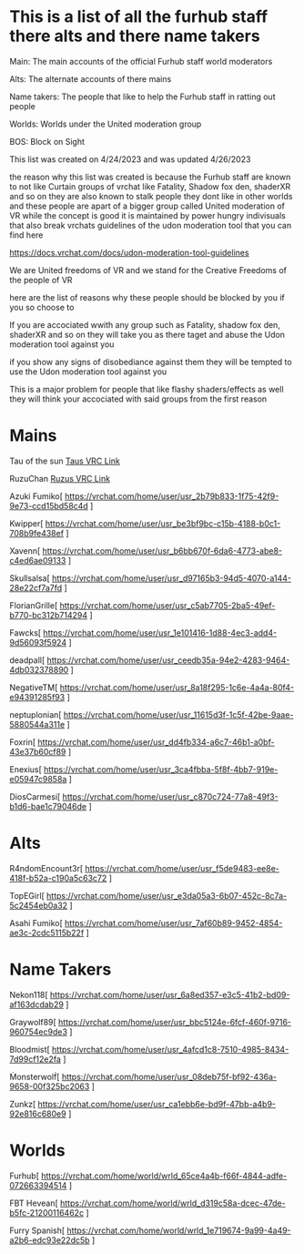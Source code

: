 # This is a list of all the furhub staff there alts and there name takers

Main: The main accounts of the official Furhub staff world moderators 

Alts: The alternate accounts of there mains

Name takers: The people that like to help the Furhub staff in ratting out people

Worlds: Worlds under the United moderation group

BOS: Block on Sight


This list was created on 4/24/2023 and was updated 4/26/2023


the reason why this list was created is because the Furhub staff are known to not like Curtain groups of vrchat like Fatality, Shadow fox den, shaderXR and so on they are also known to stalk people they dont like in other worlds and these people are apart of a bigger group called United moderation of VR while the concept is good it is maintained by power hungry indivisuals that also break vrchats guidelines of the udon moderation tool that you can find here

https://docs.vrchat.com/docs/udon-moderation-tool-guidelines

We are United freedoms of VR and we stand for the Creative Freedoms of the people of VR 

here are the list of reasons why these people should be blocked by you if you so choose to

If you are accociated wwith any group such as Fatality, shadow fox den, shaderXR and so on they will take you as there taget and abuse the Udon moderation tool against you

if you show any signs of disobediance against them they will be tempted to use the Udon moderation tool against you

This is a major problem for people that like flashy shaders/effects as well they will think your accociated with said groups from the first reason



# Mains

Tau of the sun
[Taus VRC Link](https://vrchat.com/home/user/usr_0190245f-222a-4580-8ada-57ecc16b3f41)

RuzuChan
[Ruzus VRC Link](https://vrchat.com/home/user/usr_086f84cf-beba-4927-b7ba-d7e78f21524c)

Azuki Fumiko[
https://vrchat.com/home/user/usr_2b79b833-1f75-42f9-9e73-ccd15bd58c4d
]

Kwipper[
https://vrchat.com/home/user/usr_be3bf9bc-c15b-4188-b0c1-708b9fe438ef
]

Xavenn[
https://vrchat.com/home/user/usr_b6bb670f-6da6-4773-abe8-c4ed6ae09133
]

Skullsalsa[
https://vrchat.com/home/user/usr_d97165b3-94d5-4070-a144-28e22cf7a7fd
]

FlorianGrille[
https://vrchat.com/home/user/usr_c5ab7705-2ba5-49ef-b770-bc312b714294
]

Fawcks[
https://vrchat.com/home/user/usr_1e101416-1d88-4ec3-add4-9d56093f5924
]

deadpall[
https://vrchat.com/home/user/usr_ceedb35a-94e2-4283-9464-4db032378890
]

NegativeTM[
https://vrchat.com/home/user/usr_8a18f295-1c6e-4a4a-80f4-e94391285f93
]

neptuplonian[
https://vrchat.com/home/user/usr_11615d3f-1c5f-42be-9aae-5880544a311e
]

Foxrin[
https://vrchat.com/home/user/usr_dd4fb334-a6c7-46b1-a0bf-43e37b60cf89
]

Enexius[
https://vrchat.com/home/user/usr_3ca4fbba-5f8f-4bb7-919e-e05947c9858a
]

DiosCarmesi[
https://vrchat.com/home/user/usr_c870c724-77a8-49f3-b1d6-bae1c79046de
]


# Alts

R4ndomEncount3r[
https://vrchat.com/home/user/usr_f5de9483-ee8e-418f-b52a-c190a5c63c72
]

TopEGirl[
https://vrchat.com/home/user/usr_e3da05a3-6b07-452c-8c7a-5c2454eb0a32
]

Asahi Fumiko[
https://vrchat.com/home/user/usr_7af60b89-9452-4854-ae3c-2cdc5115b22f
]



# Name Takers

Nekon118[
https://vrchat.com/home/user/usr_6a8ed357-e3c5-41b2-bd09-af163dcdab29
]

Graywolf89[
https://vrchat.com/home/user/usr_bbc5124e-6fcf-460f-9716-960754ec9de3
]

Bloodmist[
https://vrchat.com/home/user/usr_4afcd1c8-7510-4985-8434-7d99cf12e2fa
]

Ṁonsterwolḟ[
https://vrchat.com/home/user/usr_08deb75f-bf92-436a-9658-00f325bc2063
]

Zunkz[
https://vrchat.com/home/user/usr_ca1ebb6e-bd9f-47bb-a4b9-92e816c680e9
]


# Worlds

Furhub[
https://vrchat.com/home/world/wrld_65ce4a4b-f66f-4844-adfe-072663394514
]

FBT Hevean[
https://vrchat.com/home/world/wrld_d319c58a-dcec-47de-b5fc-21200116462c
]

Furry Spanish[
https://vrchat.com/home/world/wrld_1e719674-9a99-4a49-a2b6-edc93e22dc5b
]
